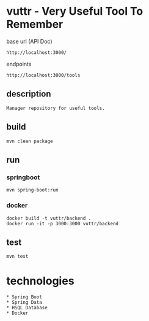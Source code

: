 # vuttr - Very Useful Tool To Remember

base url (API Doc)

    http://localhost:3000/

endpoints

    http://localhost:3000/tools

## description

    Manager repository for useful tools.

## build

    mvn clean package

## run 

### springboot

    mvn spring-boot:run

### docker

    docker build -t vuttr/backend .
    docker run -it -p 3000:3000 vuttr/backend

## test

    mvn test

# technologies

    * Spring Boot
    * Spring Data
    * HSQL Database
    * Docker

